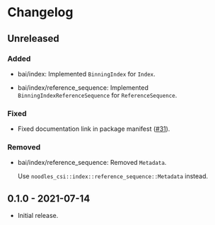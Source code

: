 # Changelog

## Unreleased

### Added

  * bai/index: Implemented `BinningIndex` for `Index`.

  * bai/index/reference_sequence: Implemented `BinningIndexReferenceSequence`
    for `ReferenceSequence`.

### Fixed

  * Fixed documentation link in package manifest ([#31]).

[#31]: https://github.com/zaeleus/noodles/issues/31

### Removed

  * bai/index/reference_sequence: Removed `Metadata`.

    Use `noodles_csi::index::reference_sequence::Metadata` instead.

## 0.1.0 - 2021-07-14

  * Initial release.
